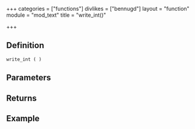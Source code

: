 +++
categories = ["functions"]
divlikes = ["bennugd"]
layout = "function"
module = "mod_text"
title = "write_int()"

+++

## Definition

    write_int ( )

## Parameters

## Returns

## Example
